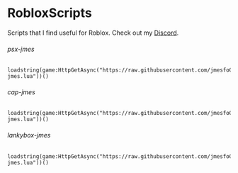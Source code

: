 # RobloxScripts
Scripts that I find useful for Roblox.
Check out my [Discord](https://discord.gg/kwsK36GA5F).

###### psx-jmes
```
loadstring(game:HttpGetAsync("https://raw.githubusercontent.com/jmesfo0/RobloxScripts/main/psx-jmes.lua"))()
```

###### cap-jmes
```
loadstring(game:HttpGetAsync("https://raw.githubusercontent.com/jmesfo0/RobloxScripts/main/cap-jmes.lua"))()
```

###### lankybox-jmes
```
loadstring(game:HttpGetAsync("https://raw.githubusercontent.com/jmesfo0/RobloxScripts/main/lankybox-jmes.lua"))()
```
